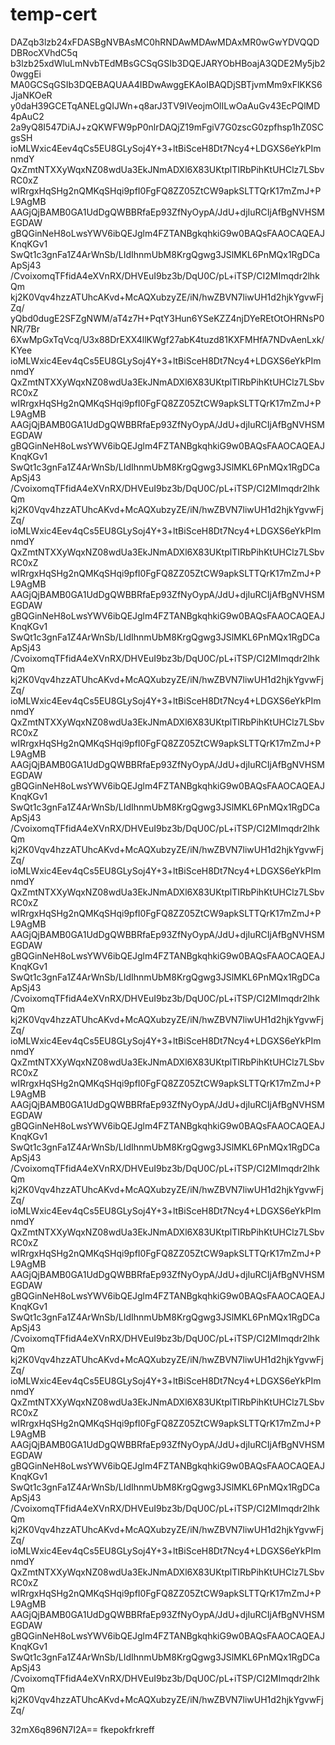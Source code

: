 # temp-cert
DAZqb3lzb24xFDASBgNVBAsMC0hRNDAwMDAwMDAxMR0wGwYDVQQDDBRocXVhdC5q
b3lzb25xdWluLmNvbTEdMBsGCSqGSIb3DQEJARYObHBoajA3QDE2My5jb20wggEi
MA0GCSqGSIb3DQEBAQUAA4IBDwAwggEKAoIBAQDjSBTjvmMm9xFlKKS6JjaNKOeR
y0daH39GCETqANELgQIJWn+q8arJ3TV9IVeojmOlILwOaAuGv43EcPQlMD4pAuC2
2a9yQ8I547DiAJ+zQKWFW9pP0nlrDAQjZ19mFgiV7G0zscG0zpfhsp1hZ0SCgsSH
ioMLWxic4Eev4qCs5EU8GLySoj4Y+3+ltBiSceH8Dt7Ncy4+LDGXS6eYkPImnmdY
QxZmtNTXXyWqxNZ08wdUa3EkJNmADXl6X83UKtplTIRbPihKtUHClz7LSbvRC0xZ
wIRrgxHqSHg2nQMKqSHqi9pfI0FgFQ8ZZ05ZtCW9apkSLTTQrK17mZmJ+PL9AgMB
AAGjQjBAMB0GA1UdDgQWBBRfaEp93ZfNyOypA/JdU+djIuRCIjAfBgNVHSMEGDAW
gBQGinNeH8oLwsYWV6ibQEJglm4FZTANBgkqhkiG9w0BAQsFAAOCAQEAJKnqKGv1
SwQt1c3gnFa1Z4ArWnSb/LIdIhnmUbM8KrgQgwg3JSlMKL6PnMQx1RgDCaApSj43
/CvoixomqTFfidA4eXVnRX/DHVEuI9bz3b/DqU0C/pL+iTSP/CI2MImqdr2lhkQm
kj2K0Vqv4hzzATUhcAKvd+McAQXubzyZE/iN/hwZBVN7liwUH1d2hjkYgvwFjZq/
yQbd0dugE2SFZgNWM/aT4z7H+PqtY3Hun6YSeKZZ4njDYeREtOtOHRNsP0NR/7Br
6XwMpGxTqVcq/U3x88DrEXX4llKWgf27abK4tuzd81KXFMHfA7NDvAenLxk/KYee
ioMLWxic4Eev4qCs5EU8GLySoj4Y+3+ltBiSceH8Dt7Ncy4+LDGXS6eYkPImnmdY
QxZmtNTXXyWqxNZ08wdUa3EkJNmADXl6X83UKtplTIRbPihKtUHClz7LSbvRC0xZ
wIRrgxHqSHg2nQMKqSHqi9pfI0FgFQ8ZZ05ZtCW9apkSLTTQrK17mZmJ+PL9AgMB
AAGjQjBAMB0GA1UdDgQWBBRfaEp93ZfNyOypA/JdU+djIuRCIjAfBgNVHSMEGDAW
gBQGinNeH8oLwsYWV6ibQEJglm4FZTANBgkqhkiG9w0BAQsFAAOCAQEAJKnqKGv1
SwQt1c3gnFa1Z4ArWnSb/LIdIhnmUbM8KrgQgwg3JSlMKL6PnMQx1RgDCaApSj43
/CvoixomqTFfidA4eXVnRX/DHVEuI9bz3b/DqU0C/pL+iTSP/CI2MImqdr2lhkQm
kj2K0Vqv4hzzATUhcAKvd+McAQXubzyZE/iN/hwZBVN7liwUH1d2hjkYgvwFjZq/
ioMLWxic4Eev4qCs5EU8GLySoj4Y+3+ltBiSceH8Dt7Ncy4+LDGXS6eYkPImnmdY
QxZmtNTXXyWqxNZ08wdUa3EkJNmADXl6X83UKtplTIRbPihKtUHClz7LSbvRC0xZ
wIRrgxHqSHg2nQMKqSHqi9pfI0FgFQ8ZZ05ZtCW9apkSLTTQrK17mZmJ+PL9AgMB
AAGjQjBAMB0GA1UdDgQWBBRfaEp93ZfNyOypA/JdU+djIuRCIjAfBgNVHSMEGDAW
gBQGinNeH8oLwsYWV6ibQEJglm4FZTANBgkqhkiG9w0BAQsFAAOCAQEAJKnqKGv1
SwQt1c3gnFa1Z4ArWnSb/LIdIhnmUbM8KrgQgwg3JSlMKL6PnMQx1RgDCaApSj43
/CvoixomqTFfidA4eXVnRX/DHVEuI9bz3b/DqU0C/pL+iTSP/CI2MImqdr2lhkQm
kj2K0Vqv4hzzATUhcAKvd+McAQXubzyZE/iN/hwZBVN7liwUH1d2hjkYgvwFjZq/
ioMLWxic4Eev4qCs5EU8GLySoj4Y+3+ltBiSceH8Dt7Ncy4+LDGXS6eYkPImnmdY
QxZmtNTXXyWqxNZ08wdUa3EkJNmADXl6X83UKtplTIRbPihKtUHClz7LSbvRC0xZ
wIRrgxHqSHg2nQMKqSHqi9pfI0FgFQ8ZZ05ZtCW9apkSLTTQrK17mZmJ+PL9AgMB
AAGjQjBAMB0GA1UdDgQWBBRfaEp93ZfNyOypA/JdU+djIuRCIjAfBgNVHSMEGDAW
gBQGinNeH8oLwsYWV6ibQEJglm4FZTANBgkqhkiG9w0BAQsFAAOCAQEAJKnqKGv1
SwQt1c3gnFa1Z4ArWnSb/LIdIhnmUbM8KrgQgwg3JSlMKL6PnMQx1RgDCaApSj43
/CvoixomqTFfidA4eXVnRX/DHVEuI9bz3b/DqU0C/pL+iTSP/CI2MImqdr2lhkQm
kj2K0Vqv4hzzATUhcAKvd+McAQXubzyZE/iN/hwZBVN7liwUH1d2hjkYgvwFjZq/
ioMLWxic4Eev4qCs5EU8GLySoj4Y+3+ltBiSceH8Dt7Ncy4+LDGXS6eYkPImnmdY
QxZmtNTXXyWqxNZ08wdUa3EkJNmADXl6X83UKtplTIRbPihKtUHClz7LSbvRC0xZ
wIRrgxHqSHg2nQMKqSHqi9pfI0FgFQ8ZZ05ZtCW9apkSLTTQrK17mZmJ+PL9AgMB
AAGjQjBAMB0GA1UdDgQWBBRfaEp93ZfNyOypA/JdU+djIuRCIjAfBgNVHSMEGDAW
gBQGinNeH8oLwsYWV6ibQEJglm4FZTANBgkqhkiG9w0BAQsFAAOCAQEAJKnqKGv1
SwQt1c3gnFa1Z4ArWnSb/LIdIhnmUbM8KrgQgwg3JSlMKL6PnMQx1RgDCaApSj43
/CvoixomqTFfidA4eXVnRX/DHVEuI9bz3b/DqU0C/pL+iTSP/CI2MImqdr2lhkQm
kj2K0Vqv4hzzATUhcAKvd+McAQXubzyZE/iN/hwZBVN7liwUH1d2hjkYgvwFjZq/
ioMLWxic4Eev4qCs5EU8GLySoj4Y+3+ltBiSceH8Dt7Ncy4+LDGXS6eYkPImnmdY
QxZmtNTXXyWqxNZ08wdUa3EkJNmADXl6X83UKtplTIRbPihKtUHClz7LSbvRC0xZ
wIRrgxHqSHg2nQMKqSHqi9pfI0FgFQ8ZZ05ZtCW9apkSLTTQrK17mZmJ+PL9AgMB
AAGjQjBAMB0GA1UdDgQWBBRfaEp93ZfNyOypA/JdU+djIuRCIjAfBgNVHSMEGDAW
gBQGinNeH8oLwsYWV6ibQEJglm4FZTANBgkqhkiG9w0BAQsFAAOCAQEAJKnqKGv1
SwQt1c3gnFa1Z4ArWnSb/LIdIhnmUbM8KrgQgwg3JSlMKL6PnMQx1RgDCaApSj43
/CvoixomqTFfidA4eXVnRX/DHVEuI9bz3b/DqU0C/pL+iTSP/CI2MImqdr2lhkQm
kj2K0Vqv4hzzATUhcAKvd+McAQXubzyZE/iN/hwZBVN7liwUH1d2hjkYgvwFjZq/
ioMLWxic4Eev4qCs5EU8GLySoj4Y+3+ltBiSceH8Dt7Ncy4+LDGXS6eYkPImnmdY
QxZmtNTXXyWqxNZ08wdUa3EkJNmADXl6X83UKtplTIRbPihKtUHClz7LSbvRC0xZ
wIRrgxHqSHg2nQMKqSHqi9pfI0FgFQ8ZZ05ZtCW9apkSLTTQrK17mZmJ+PL9AgMB
AAGjQjBAMB0GA1UdDgQWBBRfaEp93ZfNyOypA/JdU+djIuRCIjAfBgNVHSMEGDAW
gBQGinNeH8oLwsYWV6ibQEJglm4FZTANBgkqhkiG9w0BAQsFAAOCAQEAJKnqKGv1
SwQt1c3gnFa1Z4ArWnSb/LIdIhnmUbM8KrgQgwg3JSlMKL6PnMQx1RgDCaApSj43
/CvoixomqTFfidA4eXVnRX/DHVEuI9bz3b/DqU0C/pL+iTSP/CI2MImqdr2lhkQm
kj2K0Vqv4hzzATUhcAKvd+McAQXubzyZE/iN/hwZBVN7liwUH1d2hjkYgvwFjZq/
ioMLWxic4Eev4qCs5EU8GLySoj4Y+3+ltBiSceH8Dt7Ncy4+LDGXS6eYkPImnmdY
QxZmtNTXXyWqxNZ08wdUa3EkJNmADXl6X83UKtplTIRbPihKtUHClz7LSbvRC0xZ
wIRrgxHqSHg2nQMKqSHqi9pfI0FgFQ8ZZ05ZtCW9apkSLTTQrK17mZmJ+PL9AgMB
AAGjQjBAMB0GA1UdDgQWBBRfaEp93ZfNyOypA/JdU+djIuRCIjAfBgNVHSMEGDAW
gBQGinNeH8oLwsYWV6ibQEJglm4FZTANBgkqhkiG9w0BAQsFAAOCAQEAJKnqKGv1
SwQt1c3gnFa1Z4ArWnSb/LIdIhnmUbM8KrgQgwg3JSlMKL6PnMQx1RgDCaApSj43
/CvoixomqTFfidA4eXVnRX/DHVEuI9bz3b/DqU0C/pL+iTSP/CI2MImqdr2lhkQm
kj2K0Vqv4hzzATUhcAKvd+McAQXubzyZE/iN/hwZBVN7liwUH1d2hjkYgvwFjZq/
ioMLWxic4Eev4qCs5EU8GLySoj4Y+3+ltBiSceH8Dt7Ncy4+LDGXS6eYkPImnmdY
QxZmtNTXXyWqxNZ08wdUa3EkJNmADXl6X83UKtplTIRbPihKtUHClz7LSbvRC0xZ
wIRrgxHqSHg2nQMKqSHqi9pfI0FgFQ8ZZ05ZtCW9apkSLTTQrK17mZmJ+PL9AgMB
AAGjQjBAMB0GA1UdDgQWBBRfaEp93ZfNyOypA/JdU+djIuRCIjAfBgNVHSMEGDAW
gBQGinNeH8oLwsYWV6ibQEJglm4FZTANBgkqhkiG9w0BAQsFAAOCAQEAJKnqKGv1
SwQt1c3gnFa1Z4ArWnSb/LIdIhnmUbM8KrgQgwg3JSlMKL6PnMQx1RgDCaApSj43
/CvoixomqTFfidA4eXVnRX/DHVEuI9bz3b/DqU0C/pL+iTSP/CI2MImqdr2lhkQm
kj2K0Vqv4hzzATUhcAKvd+McAQXubzyZE/iN/hwZBVN7liwUH1d2hjkYgvwFjZq/

32mX6q896N7I2A==
fkepokfrkreff